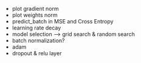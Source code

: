 - plot gradient norm
- plot weights norm
- predict_batch in MSE and Cross Entropy
- learning rate decay
- model selection --> grid search & random search
- batch normalization?
- adam
- dropout & relu layer